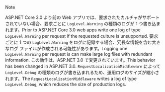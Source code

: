 > [!NOTE]
> <span data-ttu-id="517de-101">ASP.NET Core 3.0 より前の Web アプリでは、要求されたカルチャがサポートされていない場合、要求ごとに `LogLevel.Warning` の種類のログが 1 つ書き込まれます。</span><span class="sxs-lookup"><span data-stu-id="517de-101">Prior to ASP.NET Core 3.0 web apps write one log of type `LogLevel.Warning` per request if the requested culture is unsupported.</span></span> <span data-ttu-id="517de-102">要求ごとに 1 つの `LogLevel.Warning` をログに記録する場合、冗長な情報を含む大きなログ ファイルが作成される可能性があります。</span><span class="sxs-lookup"><span data-stu-id="517de-102">Logging one `LogLevel.Warning` per request is can make large log files with redundant information.</span></span> <span data-ttu-id="517de-103">この動作は、ASP.NET 3.0 で変更されています。</span><span class="sxs-lookup"><span data-stu-id="517de-103">This behavior has been changed in ASP.NET 3.0.</span></span> <span data-ttu-id="517de-104">`RequestLocalizationMiddleware` によって `LogLevel.Debug` の種類のログが書き込まれるため、運用ログのサイズが縮小されます。</span><span class="sxs-lookup"><span data-stu-id="517de-104">The `RequestLocalizationMiddleware` writes a log of type `LogLevel.Debug`, which reduces the size of production logs.</span></span>